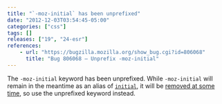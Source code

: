 ```yaml
---
title: "`-moz-initial` has been unprefixed"
date: "2012-12-03T03:54:45-05:00"
categories: ["css"]
tags: []
releases: ["19", "24-esr"]
references:
    - url: "https://bugzilla.mozilla.org/show_bug.cgi?id=806068"
      title: "Bug 806068 – Unprefix -moz-initial"
---
```

The `-moz-initial` keyword has been unprefixed. While `-moz-initial` will remain in the meantime as an alias of [`initial`](https://developer.mozilla.org/docs/Web/CSS/initial), it will be [removed at some time](https://bugzilla.mozilla.org/show_bug.cgi?id=807184), so use the unprefixed keyword instead.
